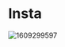 # Insta

![1609299597](https://user-images.githubusercontent.com/54612573/137650010-11a889f5-e9c1-45b6-8809-90abd8e5515b.jpg)
